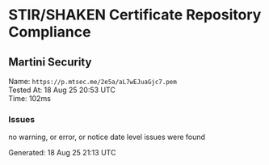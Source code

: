 # STIR/SHAKEN Certificate Repository Compliance

## Martini Security

Name: `https://p.mtsec.me/2e5a/aL7wEJuaGjc7.pem`\
Tested At: 18 Aug 25 20:53 UTC\
Time: 102ms

### Issues

no warning, or error, or notice date level issues were found

Generated: 18 Aug 25 21:13 UTC